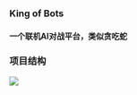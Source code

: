 ### King of Bots
#### 一个联机AI对战平台，类似贪吃蛇
### 项目结构 
![](https://gitee.com/XZHongAN/king-of-bots/raw/master/assets/1cf35c2a75f2cab2f9e64d797e9ddcbf.jpg)
